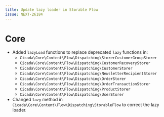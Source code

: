 ```yaml
---
title: Update lazy loader in Storable Flow
issue: NEXT-26184
---
```

# Core
* Added `lazyLoad` functions to replace deprecated `lazy` functions in:
  * `Cicada\Core\Content\Flow\Dispatching\StorerCustomerGroupStorer`
  * `Cicada\Core\Content\Flow\Dispatching\CustomerRecoveryStorer`
  * `Cicada\Core\Content\Flow\Dispatching\CustomerStorer`
  * `Cicada\Core\Content\Flow\Dispatching\NewsletterRecipientStorer`
  * `Cicada\Core\Content\Flow\Dispatching\OrderStorer`
  * `Cicada\Core\Content\Flow\Dispatching\OrderTransactionStorer`
  * `Cicada\Core\Content\Flow\Dispatching\ProductStorer`
  * `Cicada\Core\Content\Flow\Dispatching\UserStorer`
* Changed `lazy` method in `Cicada\Core\Content\Flow\Dispatching\StorableFlow` to correct the lazy loader.
